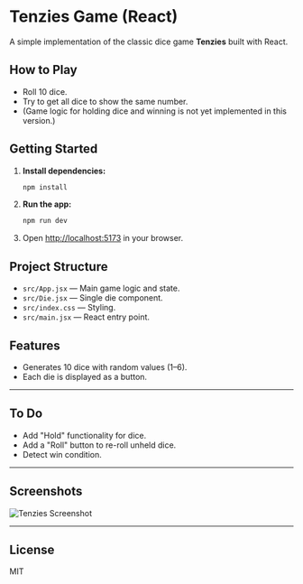 # Tenzies Game (React)

A simple implementation of the classic dice game **Tenzies** built with React.

## How to Play

- Roll 10 dice.
- Try to get all dice to show the same number.
- (Game logic for holding dice and winning is not yet implemented in this version.)

## Getting Started

1. **Install dependencies:**
   ```sh
   npm install
   ```
2. **Run the app:**
   ```sh
   npm run dev
   ```
3. Open [http://localhost:5173](http://localhost:5173) in your browser.

## Project Structure

- `src/App.jsx` — Main game logic and state.
- `src/Die.jsx` — Single die component.
- `src/index.css` — Styling.
- `src/main.jsx` — React entry point.

## Features

- Generates 10 dice with random values (1–6).
- Each die is displayed as a button.

---

## To Do

- Add "Hold" functionality for dice.
- Add a "Roll" button to re-roll unheld dice.
- Detect win condition.

---

## Screenshots

![Tenzies Screenshot](screenshot.png)

---

## License

MIT
